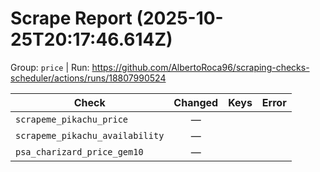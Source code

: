 # Scrape Report (2025-10-25T20:17:46.614Z)

Group: `price`  |  Run: https://github.com/AlbertoRoca96/scraping-checks-scheduler/actions/runs/18807990524

| Check | Changed | Keys | Error |
|---|:---:|:--|:--|
| `scrapeme_pikachu_price` | — |  |  |
| `scrapeme_pikachu_availability` | — |  |  |
| `psa_charizard_price_gem10` | — |  |  |
